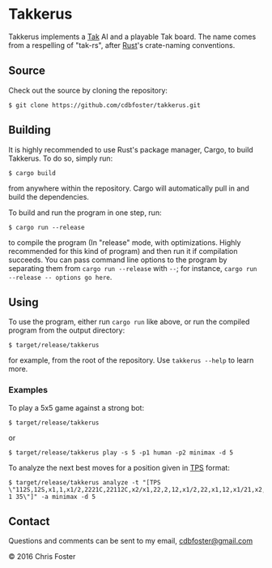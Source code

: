 # Takkerus
Takkerus implements a [Tak](http://cheapass.com/node/215) AI and a playable Tak board.  The name comes from a respelling of "tak-rs", after [Rust](https://www.rust-lang.org/)'s crate-naming conventions.

## Source
Check out the source by cloning the repository:

    $ git clone https://github.com/cdbfoster/takkerus.git

## Building
It is highly recommended to use Rust's package manager, Cargo, to build Takkerus.  To do so, simply run:

    $ cargo build

from anywhere within the repository.  Cargo will automatically pull in and build the dependencies.

To build and run the program in one step, run:

    $ cargo run --release

to compile the program (In "release" mode, with optimizations.  Highly recommended for this kind of program) and then run it if compilation succeeds.  You can pass command line options to the program by separating them from `cargo run --release` with `--`; for instance, `cargo run --release -- options go here`.

## Using
To use the program, either run `cargo run` like above, or run the compiled program from the output directory:

    $ target/release/takkerus

for example, from the root of the repository.  Use `takkerus --help` to learn more.

### Examples
To play a 5x5 game against a strong bot:

    $ target/release/takkerus

or

    $ target/release/takkerus play -s 5 -p1 human -p2 minimax -d 5
    
To analyze the next best moves for a position given in [TPS](https://www.reddit.com/r/Tak/wiki/tak_positional_system) format:

    $ target/release/takkerus analyze -t "[TPS \"112S,12S,x1,1,x1/2,2221C,22112C,x2/x1,22,2,12,x1/2,22,x1,12,x1/21,x2,21,x1 1 35\"]" -a minimax -d 5

## Contact
Questions and comments can be sent to my email, cdbfoster@gmail.com

© 2016 Chris Foster
